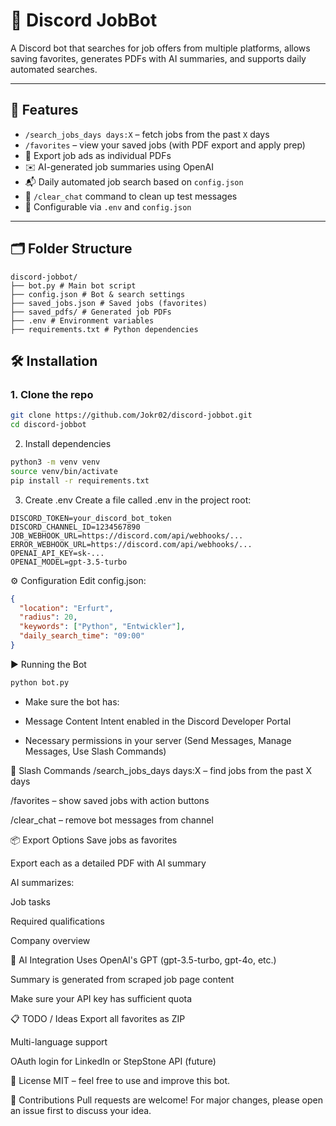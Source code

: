 # 🤖 Discord JobBot

A Discord bot that searches for job offers from multiple platforms, allows saving favorites, generates PDFs with AI summaries, and supports daily automated searches.

---

## 🚀 Features

- `/search_jobs_days days:X` – fetch jobs from the past `X` days
- `/favorites` – view your saved jobs (with PDF export and apply prep)
- 📄 Export job ads as individual PDFs
- ✉️ AI-generated job summaries using OpenAI
- 📬 Daily automated job search based on `config.json`
- 🧹 `/clear_chat` command to clean up test messages
- 🔐 Configurable via `.env` and `config.json`

---

## 🗂️ Folder Structure
```
discord-jobbot/
├── bot.py # Main bot script
├── config.json # Bot & search settings
├── saved_jobs.json # Saved jobs (favorites)
├── saved_pdfs/ # Generated job PDFs
├── .env # Environment variables
├── requirements.txt # Python dependencies
```
## 🛠️ Installation

### 1. Clone the repo

```bash
git clone https://github.com/Jokr02/discord-jobbot.git
cd discord-jobbot
```
2. Install dependencies
```bash
python3 -m venv venv
source venv/bin/activate
pip install -r requirements.txt
```
3. Create .env
Create a file called .env in the project root:

```env
DISCORD_TOKEN=your_discord_bot_token
DISCORD_CHANNEL_ID=1234567890
JOB_WEBHOOK_URL=https://discord.com/api/webhooks/...
ERROR_WEBHOOK_URL=https://discord.com/api/webhooks/...
OPENAI_API_KEY=sk-...
OPENAI_MODEL=gpt-3.5-turbo
```
⚙️ Configuration
Edit config.json:

```json
{
  "location": "Erfurt",
  "radius": 20,
  "keywords": ["Python", "Entwickler"],
  "daily_search_time": "09:00"
}
```
▶️ Running the Bot
```bash
python bot.py
```
-  Make sure the bot has:

-  Message Content Intent enabled in the Discord Developer Portal

-  Necessary permissions in your server (Send Messages, Manage Messages, Use Slash Commands)

📌 Slash Commands
/search_jobs_days days:X – find jobs from the past X days

/favorites – show saved jobs with action buttons

/clear_chat – remove bot messages from channel

📦 Export Options
Save jobs as favorites

Export each as a detailed PDF with AI summary

AI summarizes:

Job tasks

Required qualifications

Company overview

🧠 AI Integration
Uses OpenAI's GPT (gpt-3.5-turbo, gpt-4o, etc.)

Summary is generated from scraped job page content

Make sure your API key has sufficient quota

📋 TODO / Ideas
Export all favorites as ZIP

Multi-language support

OAuth login for LinkedIn or StepStone API (future)

📄 License
MIT – feel free to use and improve this bot.

🤝 Contributions
Pull requests are welcome! For major changes, please open an issue first to discuss your idea.
